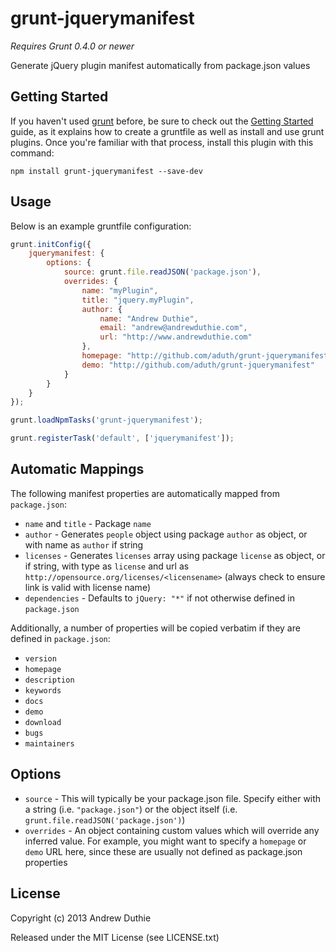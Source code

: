 # grunt-jquerymanifest

*Requires Grunt 0.4.0 or newer*

Generate jQuery plugin manifest automatically from package.json values

## Getting Started

If you haven't used [grunt](http://gruntjs.com/) before, be sure to check out the [Getting Started](https://github.com/gruntjs/grunt/blob/devel/docs/getting_started.md) guide, as it explains how to create a gruntfile as well as install and use grunt plugins. Once you're familiar with that process, install this plugin with this command:

```shell
npm install grunt-jquerymanifest --save-dev
```

## Usage

Below is an example gruntfile configuration:

```javascript
grunt.initConfig({
    jquerymanifest: {
        options: {
            source: grunt.file.readJSON('package.json'),
            overrides: {
                name: "myPlugin",
                title: "jquery.myPlugin",
                author: {
                    name: "Andrew Duthie",
                    email: "andrew@andrewduthie.com",
                    url: "http://www.andrewduthie.com"
                },
                homepage: "http://github.com/aduth/grunt-jquerymanifest",
                demo: "http://github.com/aduth/grunt-jquerymanifest"
            }
        }
    }
});

grunt.loadNpmTasks('grunt-jquerymanifest');

grunt.registerTask('default', ['jquerymanifest']);

```

## Automatic Mappings

The following manifest properties are automatically mapped from `package.json`:

* `name` and `title` - Package `name`
* `author` - Generates `people` object using package `author` as object, or with name as `author` if string
* `licenses` - Generates `licenses` array using package `license` as object, or if string, with type as `license` and url as `http://opensource.org/licenses/<licensename>` (always check to ensure link is valid with license name)
* `dependencies` - Defaults to `jQuery: "*"` if not otherwise defined in `package.json`

Additionally, a number of properties will be copied verbatim if they are defined in `package.json`:

* `version`
* `homepage`
* `description`
* `keywords`
* `docs`
* `demo`
* `download`
* `bugs`
* `maintainers`

## Options

* `source` - This will typically be your package.json file. Specify either with a string (i.e. `"package.json"`) or the object itself (i.e. `grunt.file.readJSON('package.json')`)
* `overrides` - An object containing custom values which will override any inferred value. For example, you might want to specify a `homepage` or `demo` URL here, since these are usually not defined as package.json properties

## License

Copyright (c) 2013 Andrew Duthie

Released under the MIT License (see LICENSE.txt)
